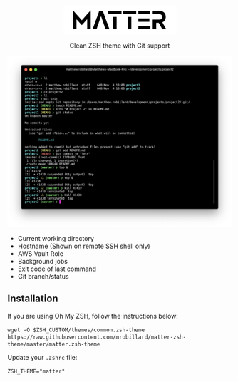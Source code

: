 
<p align="center"> <img src="images/Matter-Logo.png" height="64"> <p align="center">Clean ZSH theme with Git support</p>

<p align="center"><img src="images/screenshot.png" width="864"></p>

* Current working directory
* Hostname (Shown on remote SSH shell only)
* AWS Vault Role
* Background jobs
* Exit code of last command
* Git branch/status

## Installation 

If you are using Oh My ZSH, follow the instructions below:

```
wget -O $ZSH_CUSTOM/themes/common.zsh-theme https://raw.githubusercontent.com/mrobillard/matter-zsh-theme/master/matter.zsh-theme
```

Update your `.zshrc` file:

```
ZSH_THEME="matter"
```


